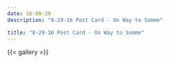 ```yaml
---
date: 16-08-29
description: "8-29-16 Post Card - On Way to Somme"

title: "8-29-16 Post Card - On Way to Somme"
---
```

{{< gallery >}}
